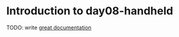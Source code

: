 # Introduction to day08-handheld

TODO: write [great documentation](http://jacobian.org/writing/what-to-write/)
